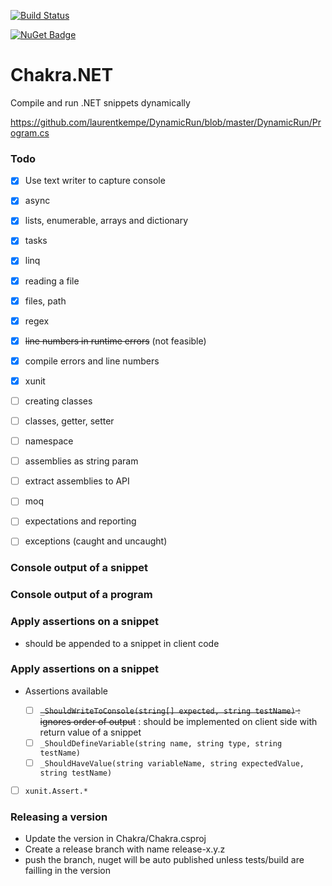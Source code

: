 [![Build Status](https://dev.azure.com/dotnet-school/Chakra.NET/_apis/build/status/dotnet-school.chakra.net?branchName=release-0.2.0)](https://dev.azure.com/dotnet-school/Chakra.NET/_build/latest?definitionId=3&branchName=release-0.2.0)

[![NuGet Badge](https://buildstats.info/nuget/Chakra.NET)](https://www.nuget.org/packages/Chakra.NET/)

# Chakra.NET

Compile and run .NET snippets dynamically

https://github.com/laurentkempe/DynamicRun/blob/master/DynamicRun/Program.cs

### Todo 

- [x] Use text writer to capture console
- [x] async
- [x] lists, enumerable, arrays and dictionary
- [x] tasks
- [x] linq
- [x] reading a file
- [x] files, path
- [x] regex
- [x] ~~line numbers in runtime errors~~ (not feasible)
- [x] compile errors and line numbers
- [x] xunit
- [ ] creating classes
- [ ] classes, getter, setter
- [ ] namespace
- [ ] assemblies as string param
- [ ] extract assemblies to API

- [ ] moq

- [ ] expectations and reporting

- [ ] exceptions (caught and uncaught)

  

### Console output of a snippet



### Console output of a program



### Apply assertions on a snippet

- should be appended to a snippet in client code

### Apply assertions on a snippet

- Assertions available

  - [ ] ~~`_ShouldWriteToConsole(string[] expected, string testName)` : ignores order of output~~ : should be implemented on client side with return value of a snippet
  - [ ] `_ShouldDefineVariable(string name, string type, string testName)`
  - [ ] `_ShouldHaveValue(string variableName, string expectedValue, string testName)`
- [ ] `xunit.Assert.*`
  

### Releasing a version

- Update the version in Chakra/Chakra.csproj
- Create a release branch with name release-x.y.z
- push the branch, nuget will be auto published unless tests/build are failling in the version

